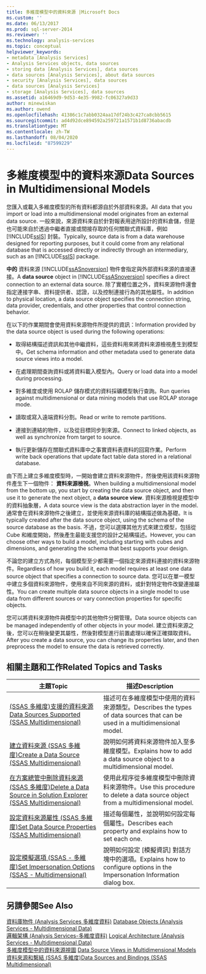 ```yaml
---
title: 多維度模型中的資料來源 |Microsoft Docs
ms.custom: ''
ms.date: 06/13/2017
ms.prod: sql-server-2014
ms.reviewer: ''
ms.technology: analysis-services
ms.topic: conceptual
helpviewer_keywords:
- metadata [Analysis Services]
- Analysis Services objects, data sources
- storing data [Analysis Services], data sources
- data sources [Analysis Services], about data sources
- security [Analysis Services], data sources
- data sources [Analysis Services]
- storage [Analysis Services], data sources
ms.assetid: a16469d9-9d53-4e35-9982-fc06327a9d33
author: minewiskan
ms.author: owend
ms.openlocfilehash: 41386c1c7abb0324aa17df24b3c427ca8cbb5615
ms.sourcegitcommit: ad4d92dce894592a259721a1571b1d8736abacdb
ms.translationtype: MT
ms.contentlocale: zh-TW
ms.lasthandoff: 08/04/2020
ms.locfileid: "87599229"
---
```

# <a name="data-sources-in-multidimensional-models"></a><span data-ttu-id="d752e-102">多維度模型中的資料來源</span><span class="sxs-lookup"><span data-stu-id="d752e-102">Data Sources in Multidimensional Models</span></span>
  <span data-ttu-id="d752e-103">您匯入或載入多維度模型的所有資料都源自於外部資料來源。</span><span class="sxs-lookup"><span data-stu-id="d752e-103">All data that you import or load into a multidimensional model originates from an external data source.</span></span> <span data-ttu-id="d752e-104">一般來說，來源資料來自於針對報表用途所設計的資料倉儲，但是也可能來自於透過中繼者直接或間接存取的任何關聯式資料庫，例如 [!INCLUDE[ssIS](../../includes/ssis-md.md)] 封裝。</span><span class="sxs-lookup"><span data-stu-id="d752e-104">Typically, source data is from a data warehouse designed for reporting purposes, but it could come from any relational database that is accessed directly or indirectly through an intermediary, such as an [!INCLUDE[ssIS](../../includes/ssis-md.md)] package.</span></span>  
  
 <span data-ttu-id="d752e-105">**中的** 資料來源 [!INCLUDE[ssASnoversion](../../includes/ssasnoversion-md.md)] 物件會指定與外部資料來源的直接連接。</span><span class="sxs-lookup"><span data-stu-id="d752e-105">A **data source** object in [!INCLUDE[ssASnoversion](../../includes/ssasnoversion-md.md)] specifies a direct connection to an external data source.</span></span> <span data-ttu-id="d752e-106">除了實體位置之外，資料來源物件還會指定連接字串、資料提供者、認證，以及控制連接行為的其他屬性。</span><span class="sxs-lookup"><span data-stu-id="d752e-106">In addition to physical location, a data source object specifies the connection string, data provider, credentials, and other properties that control connection behavior.</span></span>  
  
 <span data-ttu-id="d752e-107">在以下的作業期間會使用資料來源物件所提供的資訊：</span><span class="sxs-lookup"><span data-stu-id="d752e-107">Information provided by the data source object is used during the following operations:</span></span>  
  
-   <span data-ttu-id="d752e-108">取得結構描述資訊和其他中繼資料，這些資料用來將資料來源檢視產生到模型中。</span><span class="sxs-lookup"><span data-stu-id="d752e-108">Get schema information and other metadata used to generate data source views into a model.</span></span>  
  
-   <span data-ttu-id="d752e-109">在處理期間查詢資料或將資料載入模型內。</span><span class="sxs-lookup"><span data-stu-id="d752e-109">Query or load data into a model during processing.</span></span>  
  
-   <span data-ttu-id="d752e-110">對多維度或使用 ROLAP 儲存模式的資料採礦模型執行查詢。</span><span class="sxs-lookup"><span data-stu-id="d752e-110">Run queries against multidimensional or data mining models that use ROLAP storage mode.</span></span>  
  
-   <span data-ttu-id="d752e-111">讀取或寫入遠端資料分割。</span><span class="sxs-lookup"><span data-stu-id="d752e-111">Read or write to remote partitions.</span></span>  
  
-   <span data-ttu-id="d752e-112">連接到連結的物件，以及從目標同步到來源。</span><span class="sxs-lookup"><span data-stu-id="d752e-112">Connect to linked objects, as well as synchronize from target to source.</span></span>  
  
-   <span data-ttu-id="d752e-113">執行更新儲存在關聯式資料庫中之事實資料表資料的回寫作業。</span><span class="sxs-lookup"><span data-stu-id="d752e-113">Perform write back operations that update fact table data stored in a relational database.</span></span>  
  
 <span data-ttu-id="d752e-114">由下而上建立多維度模型時，一開始會建立資料來源物件，然後使用該資料來源物件產生下一個物件： **資料來源檢視**。</span><span class="sxs-lookup"><span data-stu-id="d752e-114">When building a multidimensional model from the bottom up, you start by creating the data source object, and then use it to generate the next object, a **data source view**.</span></span> <span data-ttu-id="d752e-115">資料來源檢視是模型中的資料抽象層，</span><span class="sxs-lookup"><span data-stu-id="d752e-115">A data source view is the data abstraction layer in the model.</span></span> <span data-ttu-id="d752e-116">通常會在資料來源物件之後建立，並使用來源資料庫的結構描述做為基礎。</span><span class="sxs-lookup"><span data-stu-id="d752e-116">It is typically created after the data source object, using the schema of the source database as the basis.</span></span> <span data-ttu-id="d752e-117">不過，您可以選擇其他方式來建立模型，包括從 Cube 和維度開始，然後產生最能支援您的設計之結構描述。</span><span class="sxs-lookup"><span data-stu-id="d752e-117">However, you can choose other ways to build a model, including starting with cubes and dimensions, and generating the schema that best supports your design.</span></span>  
  
 <span data-ttu-id="d752e-118">不論您的建立方式為何，每個模型至少都需要一個指定來源資料連接的資料來源物件。</span><span class="sxs-lookup"><span data-stu-id="d752e-118">Regardless of how you build it, each model requires at least one data source object that specifies a connection to source data.</span></span> <span data-ttu-id="d752e-119">您可以在單一模型中建立多個資料來源物件，使用來自不同來源的資料，或針對特定物件改變連接屬性。</span><span class="sxs-lookup"><span data-stu-id="d752e-119">You can create multiple data source objects in a single model to use data from different sources or vary connection properties for specific objects.</span></span>  
  
 <span data-ttu-id="d752e-120">您可以將資料來源物件與模型中的其他物件分開管理。</span><span class="sxs-lookup"><span data-stu-id="d752e-120">Data source objects can be managed independently of other objects in your model.</span></span> <span data-ttu-id="d752e-121">建立資料來源之後，您可以在稍後變更其屬性，然後對模型進行前置處理以確保正確擷取資料。</span><span class="sxs-lookup"><span data-stu-id="d752e-121">After you create a data source, you can change its properties later, and then preprocess the model to ensure the data is retrieved correctly.</span></span>  
  
## <a name="related-topics-and-tasks"></a><span data-ttu-id="d752e-122">相關主題和工作</span><span class="sxs-lookup"><span data-stu-id="d752e-122">Related Topics and Tasks</span></span>  
  
|<span data-ttu-id="d752e-123">主題</span><span class="sxs-lookup"><span data-stu-id="d752e-123">Topic</span></span>|<span data-ttu-id="d752e-124">描述</span><span class="sxs-lookup"><span data-stu-id="d752e-124">Description</span></span>|  
|-----------|-----------------|  
|[<span data-ttu-id="d752e-125">&#40;SSAS 多維度&#41;支援的資料來源</span><span class="sxs-lookup"><span data-stu-id="d752e-125">Data Sources Supported &#40;SSAS Multidimensional&#41;</span></span>](supported-data-sources-ssas-multidimensional.md)|<span data-ttu-id="d752e-126">描述可在多維度模型中使用的資料來源類型。</span><span class="sxs-lookup"><span data-stu-id="d752e-126">Describes the types of data sources that can be used in a multidimensional model.</span></span>|  
|[<span data-ttu-id="d752e-127">建立資料來源 &#40;SSAS 多維度&#41;</span><span class="sxs-lookup"><span data-stu-id="d752e-127">Create a Data Source &#40;SSAS Multidimensional&#41;</span></span>](create-a-data-source-ssas-multidimensional.md)|<span data-ttu-id="d752e-128">說明如何將資料來源物件加入至多維度模型。</span><span class="sxs-lookup"><span data-stu-id="d752e-128">Explains how to add a data source object to a multidimensional model.</span></span>|  
|[<span data-ttu-id="d752e-129">在方案總管中刪除資料來源 &#40;SSAS 多維度&#41;</span><span class="sxs-lookup"><span data-stu-id="d752e-129">Delete a Data Source in Solution Explorer &#40;SSAS Multidimensional&#41;</span></span>](delete-a-data-source-in-solution-explorer-ssas-multidimensional.md)|<span data-ttu-id="d752e-130">使用此程序從多維度模型中刪除資料來源物件。</span><span class="sxs-lookup"><span data-stu-id="d752e-130">Use this procedure to delete a data source object from a multidimensional model.</span></span>|  
|[<span data-ttu-id="d752e-131">設定資料來源屬性 &#40;SSAS 多維度&#41;</span><span class="sxs-lookup"><span data-stu-id="d752e-131">Set Data Source Properties &#40;SSAS Multidimensional&#41;</span></span>](set-data-source-properties-ssas-multidimensional.md)|<span data-ttu-id="d752e-132">描述每個屬性，並說明如何設定每個屬性。</span><span class="sxs-lookup"><span data-stu-id="d752e-132">Describes each property and explains how to set each one.</span></span>|  
|[<span data-ttu-id="d752e-133">設定模擬選項 &#40;SSAS - 多維度&#41;</span><span class="sxs-lookup"><span data-stu-id="d752e-133">Set Impersonation Options &#40;SSAS - Multidimensional&#41;</span></span>](set-impersonation-options-ssas-multidimensional.md)|<span data-ttu-id="d752e-134">說明如何設定 [模擬資訊] 對話方塊中的選項。</span><span class="sxs-lookup"><span data-stu-id="d752e-134">Explains how to configure options in the Impersonation Information dialog box.</span></span>|  
  
## <a name="see-also"></a><span data-ttu-id="d752e-135">另請參閱</span><span class="sxs-lookup"><span data-stu-id="d752e-135">See Also</span></span>  
 <span data-ttu-id="d752e-136">[資料庫物件 &#40;Analysis Services 多維度資料&#41;](olap-logical/database-objects-analysis-services-multidimensional-data.md) </span><span class="sxs-lookup"><span data-stu-id="d752e-136">[Database Objects &#40;Analysis Services - Multidimensional Data&#41;](olap-logical/database-objects-analysis-services-multidimensional-data.md) </span></span>  
 <span data-ttu-id="d752e-137">[邏輯架構 &#40;Analysis Services-多維度資料&#41;](olap-logical/understanding-microsoft-olap-logical-architecture.md) </span><span class="sxs-lookup"><span data-stu-id="d752e-137">[Logical Architecture &#40;Analysis Services - Multidimensional Data&#41;](olap-logical/understanding-microsoft-olap-logical-architecture.md) </span></span>  
 <span data-ttu-id="d752e-138">[多維度模型中的資料來源視圖](data-source-views-in-multidimensional-models.md) </span><span class="sxs-lookup"><span data-stu-id="d752e-138">[Data Source Views in Multidimensional Models](data-source-views-in-multidimensional-models.md) </span></span>  
 [<span data-ttu-id="d752e-139">資料來源和繫結 &#40;SSAS 多維度&#41;</span><span class="sxs-lookup"><span data-stu-id="d752e-139">Data Sources and Bindings &#40;SSAS Multidimensional&#41;</span></span>](data-sources-and-bindings-ssas-multidimensional.md)  
  
  

